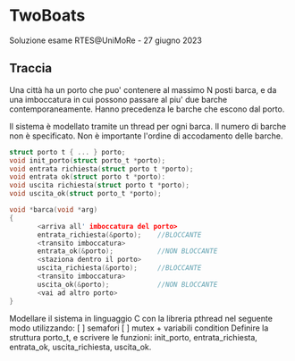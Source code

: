 # TwoBoats
Soluzione esame RTES@UniMoRe - 27 giugno 2023

## Traccia
Una città ha un porto che puo' contenere al massimo N posti barca, e da una imboccatura in cui possono passare al piu' due barche contemporaneamente. Hanno precedenza le barche che escono dal porto.

Il sistema è modellato tramite un thread per ogni barca. Il numero di barche non è specificato. Non è importante l'ordine di accodamento delle barche.

```c
struct porto t { ... } porto;
void init_porto(struct porto_t *porto);
void entrata richiesta(struct porto t *porto);
void entrata ok(struct porto t *porto):
void uscita richiesta(struct porto t *porto);
void uscita_ok(struct porto_t *porto);

void *barca(void *arg)
{
       <arriva all' imboccatura del porto>
       entrata_richiesta(&porto);    //BLOCCANTE
       <transito imboccatura>
       entrata_ok(&porto);           //NON BLOCCANTE
       <staziona dentro il porto>
       uscita_richiesta(&porto);     //BLOCCANTE
       <transito imboccatura>
       uscita_ok(&porto);            //NON BLOCCANTE
       <vai ad altro porto>
}
```

Modellare il sistema in linguaggio C con la libreria pthread nel seguente modo utilizzando:
[ ] semafori
[ ] mutex + variabili condition
Definire la struttura porto_t, e scrivere le funzioni: init_porto, entrata_richiesta, entrata_ok, uscita_richiesta, uscita_ok.

